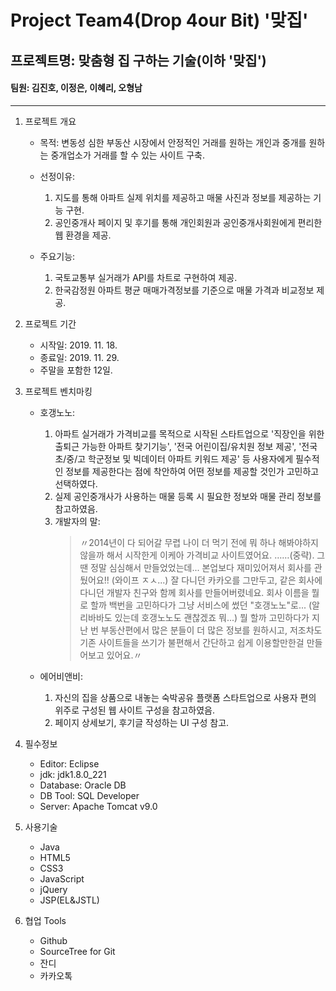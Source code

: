 
# Project Team4(Drop 4our Bit) '맞집'
## 프로젝트명: 맞춤형 집 구하는 기술(이하 '맞집')
#### 팀원: 김진호, 이정은, 이혜리, 오형남
---
1. 프로젝트 개요
    - 목적: 변동성 심한 부동산 시장에서 안정적인 거래를 원하는 개인과 중개를 원하는 중개업소가 거래를 할 수 있는 사이트 구축.
    
    - 선정이유: 
        1. 지도를 통해 아파트 실제 위치를 제공하고 매물 사진과 정보를 제공하는 기능 구현.
        2. 공인중개사 페이지 및 후기를 통해 개인회원과 공인중개사회원에게 편리한 웹 환경을 제공.
    
    - 주요기능:
        1. 국토교통부 실거래가 API를 차트로 구현하여 제공.
        2. 한국감정원 아파트 평균 매매가격정보를 기준으로 매물 가격과 비교정보 제공.

2. 프로젝트 기간
    - 시작일: 2019. 11. 18.
    - 종료일: 2019. 11. 29.
    - 주말을 포함한 12일.

3. 프로젝트 벤치마킹
    - 호갱노노:
        1. 아파트 실거래가 가격비교를 목적으로 시작된 스타트업으로 '직장인을 위한 출퇴근 가능한 아파트 찾기기능', '전국 어린이집/유치원 정보 제공', '전국 초/중/고 학군정보 및 빅데이터 아파트 키워드 제공' 등 사용자에게 필수적인 정보를 제공한다는 점에 착안하여 어떤 정보를 제공할 것인가 고민하고 선택하였다.
        2. 실제 공인중개사가 사용하는 매물 등록 시 필요한 정보와 매물 관리 정보를 참고하였음.
        3. 개발자의 말:
            > 〃2014년이 다 되어갈 무렵 나이 더 먹기 전에 뭐 하나 해봐야하지 않을까 해서 시작한게 이케아 가격비교 사이트였어요. ……(중략). 그땐 정말 심심해서 만들었었는데... 본업보다 재미있어져서 회사를 관뒀어요!! (와이프 ㅈㅅ...) 잘 다니던 카카오를 그만두고, 같은 회사에 다니던 개발자 친구와 함께 회사를 만들어버렸네요. 회사 이름을 뭘로 할까 백번을 고민하다가 그냥 서비스에 썼던 "호갱노노"로... (알리바바도 있는데 호갱노노도 괜찮겠죠 뭐...) 뭘 할까 고민하다가 지난 번 부동산편에서 많은 분들이 더 많은 정보를 원하시고, 저조차도 기존 사이트들을 쓰기가 불편해서 간단하고 쉽게 이용할만한걸 만들어보고 있어요.〃
    
    - 에어비앤비:
        1. 자신의 집을 상품으로 내놓는 숙박공유 플랫폼 스타트업으로 사용자 편의 위주로 구성된 웹 사이트 구성을 참고하였음.
        2. 페이지 상세보기, 후기글 작성하는 UI 구성 참고.

4. 필수정보
    - Editor: Eclipse
    - jdk: jdk1.8.0_221
    - Database: Oracle DB
    - DB Tool: SQL Developer
    - Server: Apache Tomcat v9.0

5. 사용기술
    - Java
    - HTML5
    - CSS3
    - JavaScript
    - jQuery
    - JSP(EL&JSTL)

6. 협업 Tools
    - Github
    - SourceTree for Git
    - 잔디
    - 카카오톡

